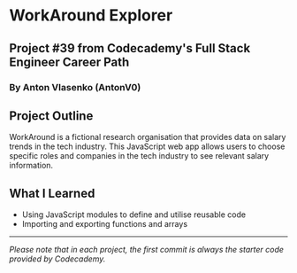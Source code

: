# WorkAround Explorer
## Project #39 from Codecademy's Full Stack Engineer Career Path
### By Anton Vlasenko (AntonV0)  
## Project Outline
WorkAround is a fictional research organisation that provides data on salary trends in the tech industry. This JavaScript web app allows users to choose specific roles and companies in the tech industry to see relevant salary information.

## What I Learned
  - Using JavaScript modules to define and utilise reusable code
  - Importing and exporting functions and arrays
***
*Please note that in each project, the first commit is always the starter code provided by Codecademy.*
